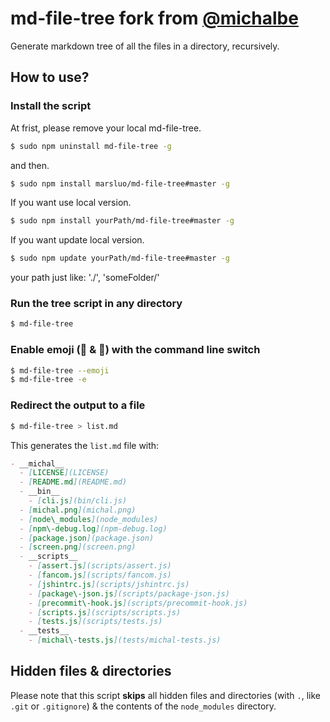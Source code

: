 # md-file-tree fork from [@michalbe](http://github.com/michalbe)

Generate markdown tree of all the files in a directory, recursively.

## How to use?

### Install the script

At frist, please remove your local md-file-tree. 

```bash
$ sudo npm uninstall md-file-tree -g
```

and then.

```bash
$ sudo npm install marsluo/md-file-tree#master -g
```

If you want use local version.
```bash
$ sudo npm install yourPath/md-file-tree#master -g
```

If you want update local version.
```bash
$ sudo npm update yourPath/md-file-tree#master -g
```

your path just like: './', 'someFolder/'

### Run the tree script in any directory

```bash
$ md-file-tree
```

### Enable emoji (📂 & 📄) with the command line switch

```bash
$ md-file-tree --emoji
$ md-file-tree -e
```

### Redirect the output to a file

```bash
$ md-file-tree > list.md
```

This generates the `list.md` file with:

```markdown
- __michal__
  - [LICENSE](LICENSE)
  - [README.md](README.md)
  - __bin__
    - [cli.js](bin/cli.js)
  - [michal.png](michal.png)
  - [node\_modules](node_modules)
  - [npm\-debug.log](npm-debug.log)
  - [package.json](package.json)
  - [screen.png](screen.png)
  - __scripts__
    - [assert.js](scripts/assert.js)
    - [fancom.js](scripts/fancom.js)
    - [jshintrc.js](scripts/jshintrc.js)
    - [package\-json.js](scripts/package-json.js)
    - [precommit\-hook.js](scripts/precommit-hook.js)
    - [scripts.js](scripts/scripts.js)
    - [tests.js](scripts/tests.js)
  - __tests__
    - [michal\-tests.js](tests/michal-tests.js)
```

## Hidden files & directories

Please note that this script __skips__ all hidden files and directories (with `.`, like `.git` or `.gitignore`) &
 the contents of the `node_modules` directory.
